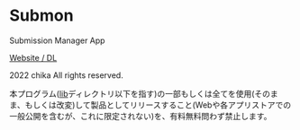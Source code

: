 # Submon

Submission Manager App

[Website / DL](https://hp.submon.app)

2022 chika All rights reserved.

本プログラム([lib](lib)ディレクトリ以下を指す)の一部もしくは全てを使用(そのまま、もしくは改変)して製品としてリリースすること(Webや各アプリストアでの一般公開を含むが、これに限定されない)を、有料無料問わず禁止します。

